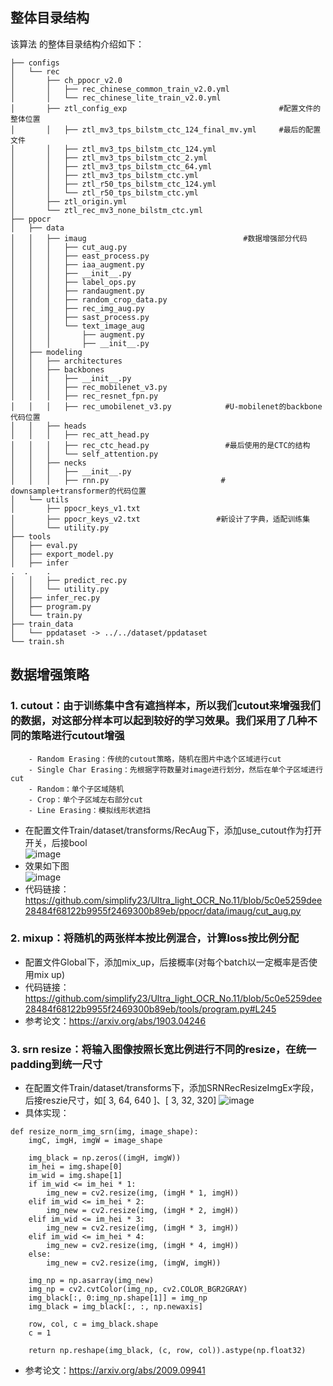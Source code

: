 ## 整体目录结构

该算法 的整体目录结构介绍如下：

```
├── configs
│   └── rec
│       ├── ch_ppocr_v2.0
│       │   ├── rec_chinese_common_train_v2.0.yml
│       │   └── rec_chinese_lite_train_v2.0.yml
│       ├── ztl_config_exp                                  #配置文件的整体位置
│       │   ├── ztl_mv3_tps_bilstm_ctc_124_final_mv.yml     #最后的配置文件 
│       │   ├── ztl_mv3_tps_bilstm_ctc_124.yml
│       │   ├── ztl_mv3_tps_bilstm_ctc_2.yml
│       │   ├── ztl_mv3_tps_bilstm_ctc_64.yml
│       │   ├── ztl_mv3_tps_bilstm_ctc.yml
│       │   ├── ztl_r50_tps_bilstm_ctc_124.yml
│       │   └── ztl_r50_tps_bilstm_ctc.yml
│       ├── ztl_origin.yml
│       └── ztl_rec_mv3_none_bilstm_ctc.yml
├── ppocr
│   ├── data
│   │   ├── imaug                                   #数据增强部分代码
│   │   │   ├── cut_aug.py
│   │   │   ├── east_process.py
│   │   │   ├── iaa_augment.py
│   │   │   ├── __init__.py
│   │   │   ├── label_ops.py
│   │   │   ├── randaugment.py
│   │   │   ├── random_crop_data.py
│   │   │   ├── rec_img_aug.py
│   │   │   ├── sast_process.py
│   │   │   └── text_image_aug
│   │   │       ├── augment.py
│   │   │       ├── __init__.py
│   ├── modeling
│   │   ├── architectures
│   │   ├── backbones
│   │   │   ├── __init__.py
│   │   │   ├── rec_mobilenet_v3.py
│   │   │   ├── rec_resnet_fpn.py
│   │   │   ├── rec_umobilenet_v3.py            #U-mobilenet的backbone代码位置
│   │   ├── heads
│   │   │   ├── rec_att_head.py
│   │   │   ├── rec_ctc_head.py                 #最后使用的是CTC的结构
│   │   │   └── self_attention.py
│   │   ├── necks
│   │   │   ├── __init__.py
│   │   │   ├── rnn.py                         # downsample+transformer的代码位置
│   └── utils
│       ├── ppocr_keys_v1.txt
│       ├── ppocr_keys_v2.txt                 #新设计了字典，适配训练集
│       └── utility.py
├── tools
│   ├── eval.py
│   ├── export_model.py
│   ├── infer
.  .    .
│   │   ├── predict_rec.py
│   │   └── utility.py
│   ├── infer_rec.py
│   ├── program.py
│   └── train.py
├── train_data
│   └── ppdataset -> ../../dataset/ppdataset
└── train.sh
```
## 数据增强策略
### 1. cutout：由于训练集中含有遮挡样本，所以我们cutout来增强我们的数据，对这部分样本可以起到较好的学习效果。我们采用了几种不同的策略进行cutout增强
        - Random Erasing：传统的cutout策略，随机在图片中选个区域进行cut
        - Single Char Erasing：先根据字符数量对image进行划分，然后在单个子区域进行cut
        - Random：单个子区域随机
        - Crop：单个子区域左右部分cut
        - Line Erasing：模拟线形状遮挡
- 在配置文件Train/dataset/transforms/RecAug下，添加use_cutout作为打开开关，后接bool  
![image](https://user-images.githubusercontent.com/42465965/124563454-a1f8b080-de72-11eb-9768-e5b168af0320.png)
- 效果如下图        
![image](https://user-images.githubusercontent.com/42465965/124558928-b1c1c600-de6d-11eb-8ef8-bb3ab48d15e1.png)
- 代码链接：https://github.com/simplify23/Ultra_light_OCR_No.11/blob/5c0e5259dee28484f68122b9955f2469300b89eb/ppocr/data/imaug/cut_aug.py
### 2. mixup：将随机的两张样本按比例混合，计算loss按比例分配
- 配置文件Global下，添加mix_up，后接概率(对每个batch以一定概率是否使用mix up)  
- 代码链接：https://github.com/simplify23/Ultra_light_OCR_No.11/blob/5c0e5259dee28484f68122b9955f2469300b89eb/tools/program.py#L245
- 参考论文：https://arxiv.org/abs/1903.04246

### 3. srn resize：将输入图像按照长宽比例进行不同的resize，在统一padding到统一尺寸
- 在配置文件Train/dataset/transforms下，添加SRNRecResizeImgEx字段，后接reszie尺寸，如[ 3, 64, 640 ]、[ 3, 32, 320]
 ![image](https://user-images.githubusercontent.com/42465965/124562638-d7e96500-de71-11eb-8a6c-8d5172e64007.png)
- 具体实现：
```
def resize_norm_img_srn(img, image_shape):
    imgC, imgH, imgW = image_shape

    img_black = np.zeros((imgH, imgW))
    im_hei = img.shape[0]
    im_wid = img.shape[1]
    if im_wid <= im_hei * 1:
        img_new = cv2.resize(img, (imgH * 1, imgH))
    elif im_wid <= im_hei * 2:
        img_new = cv2.resize(img, (imgH * 2, imgH))
    elif im_wid <= im_hei * 3:
        img_new = cv2.resize(img, (imgH * 3, imgH))
    elif im_wid <= im_hei * 4:
        img_new = cv2.resize(img, (imgH * 4, imgH))
    else:
        img_new = cv2.resize(img, (imgW, imgH))

    img_np = np.asarray(img_new)
    img_np = cv2.cvtColor(img_np, cv2.COLOR_BGR2GRAY)
    img_black[:, 0:img_np.shape[1]] = img_np
    img_black = img_black[:, :, np.newaxis]

    row, col, c = img_black.shape
    c = 1

    return np.reshape(img_black, (c, row, col)).astype(np.float32)
```
- 参考论文：https://arxiv.org/abs/2009.09941

